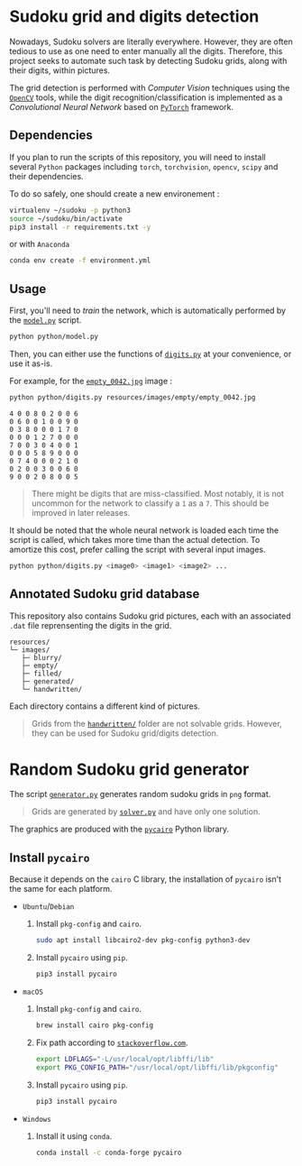 # Sudoku grid and digits detection

Nowadays, Sudoku solvers are literally everywhere. However, they are often tedious to use as one need to enter manually all the digits. Therefore, this project seeks to automate such task by detecting Sudoku grids, along with their digits, within pictures.

The grid detection is performed with *Computer Vision* techniques using the [`OpenCV`](https://opencv.org/) tools, while the digit recognition/classification is implemented as a *Convolutional Neural Network* based on [`PyTorch`](https://pytorch.org/) framework.

## Dependencies

If you plan to run the scripts of this repository, you will need to install several `Python` packages including `torch`, `torchvision`, `opencv`, `scipy` and their dependencies.

To do so safely, one should create a new environement :

```bash
virtualenv ~/sudoku -p python3
source ~/sudoku/bin/activate
pip3 install -r requirements.txt -y
```

or with `Anaconda`

```bash
conda env create -f environment.yml
```

## Usage

First, you'll need to *train* the network, which is automatically performed by the [`model.py`](python/model.py) script.

```bash
python python/model.py
```

Then, you can either use the functions of [`digits.py`](python/digits.py) at your convenience, or use it as-is.

For example, for the [`empty_0042.jpg`](resources/images/empty/empty_0042.jpg) image :

```bash
python python/digits.py resources/images/empty/empty_0042.jpg
```

```
4 0 0 8 0 2 0 0 6
0 6 0 0 1 0 0 9 0
0 3 8 0 0 0 1 7 0
0 0 0 1 2 7 0 0 0
7 0 0 3 0 4 0 0 1
0 0 0 5 8 9 0 0 0
0 7 4 0 0 0 2 1 0
0 2 0 0 3 0 0 6 0
9 0 0 2 0 8 0 0 5
```

> There might be digits that are miss-classified. Most notably, it is not uncommon for the network to classify a `1` as a `7`. This should be improved in later releases.

It should be noted that the whole neural network is loaded each time the script is called, which takes more time than the actual detection. To amortize this cost, prefer calling the script with several input images.

```bash
python python/digits.py <image0> <image1> <image2> ...
```

## Annotated Sudoku grid database

This repository also contains Sudoku grid pictures, each with an associated `.dat` file reprensenting the digits in the grid.

```
resources/
└─ images/
   ├─ blurry/
   ├─ empty/
   ├─ filled/
   ├─ generated/
   └─ handwritten/
```

Each directory contains a different kind of pictures.

> Grids from the [`handwritten/`](resources/images/handwritten/) folder are not solvable grids. However, they can be used for Sudoku grid/digits detection.

# Random Sudoku grid generator

The script [`generator.py`](python/generator.py) generates random sudoku grids in `png` format.

> Grids are generated by [`solver.py`](python/solver.py) and have only one solution.

The graphics are produced with the [`pycairo`](https://github.com/pygobject/pycairo) Python library.

## Install `pycairo`

Because it depends on the `cairo` C library, the installation of `pycairo` isn't the same for each platform.

* `Ubuntu`/`Debian`
    1. Install `pkg-config` and `cairo`.

        ```bash
        sudo apt install libcairo2-dev pkg-config python3-dev
        ```

    2. Install `pycairo` using `pip`.

        ```bash
        pip3 install pycairo
        ```

* `macOS`
    1. Install `pkg-config` and `cairo`.

        ```bash
        brew install cairo pkg-config
        ```

    2. Fix path according to [`stackoverflow.com`](https://stackoverflow.com/questions/55973489/trouble-installing-pycairo-through-pip3).

        ```bash
        export LDFLAGS="-L/usr/local/opt/libffi/lib"
        export PKG_CONFIG_PATH="/usr/local/opt/libffi/lib/pkgconfig"
        ```

    3. Install `pycairo` using `pip`.

        ```bash
        pip3 install pycairo
        ```

* `Windows`
    1. Install it using `conda`.

        ```bash
        conda install -c conda-forge pycairo
        ```
